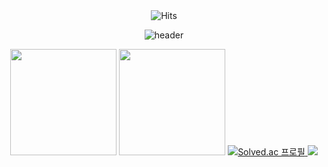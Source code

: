 
<div align="center">
  <img src="https://hits.seeyoufarm.com/api/count/incr/badge.svg?url=https%3A%2F%2Fgithub.com%2Frbase0218%2Fhit-counter&count_bg=%2379C83D&title_bg=%23555555&icon=&icon_color=%23E7E7E7&title=hits&edge_flat=false" alt="Hits" /> 
  
![header](https://capsule-render.vercel.app/api?type=rounded&height=400&color=gradient&text=Hello🖐️-nl-RyuLab&textBg=false&fontAlignY=50&animation=twinkling)

  <img src="https://github-readme-stats.vercel.app/api?username=rbase0218&count_private=true&show_icons=true&theme=default&hide_border=true&card_width=400" height="170" />
  <img src="https://github-readme-stats.vercel.app/api/top-langs/?username=rbase0218&layout=compact&theme=default&hide_border=true&card_width=400" height="170" />

  <a href="https://solved.ac/rbase">
    <img src="http://mazassumnida.wtf/api/v2/generate_badge?boj=rbase" alt="Solved.ac 프로필" />
    <img src="http://mazandi.herokuapp.com/api?handle=rbase&theme=warm"/>
  </a>
</div>
